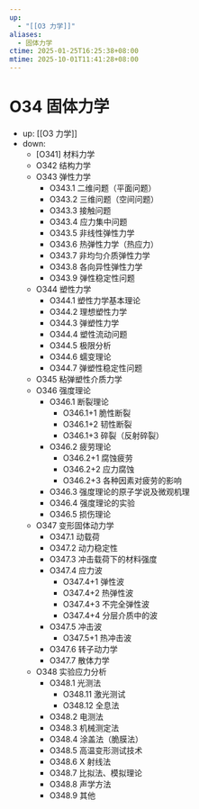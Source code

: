 ```yaml
---
up:
  - "[[O3 力学]]"
aliases:
  - 固体力学
ctime: 2025-01-25T16:25:38+08:00
mtime: 2025-10-01T11:41:28+08:00
---
```


# O34 固体力学

- up: [[O3 力学]]
- down:	
	- [O341] 材料力学
	- O342 结构力学
	- O343 弹性力学
		- O343.1 二维问题（平面问题）
		- O343.2 三维问题（空间问题）
		- O343.3 接触问题
		- O343.4 应力集中问题
		- O343.5 非线性弹性力学
		- O343.6 热弹性力学（热应力）
		- O343.7 非均匀介质弹性力学
		- O343.8 各向异性弹性力学
		- O343.9 弹性稳定性问题
	- O344 塑性力学
		- O344.1 塑性力学基本理论
		- O344.2 理想塑性力学
		- O344.3 弹塑性力学
		- O344.4 塑性流动问题
		- O344.5 极限分析
		- O344.6 蠕变理论
		- O344.7 弹塑性稳定性问题
	- O345 粘弹塑性介质力学
	- O346 强度理论
		- O346.1 断裂理论
			- O346.1+1 脆性断裂
			- O346.1+2 韧性断裂
			- O346.1+3 碎裂（反射碎裂）
		- O346.2 疲劳理论
			- O346.2+1 腐蚀疲劳
			- O346.2+2 应力腐蚀
			- O346.2+3 各种因素对疲劳的影响
		- O346.3 强度理论的原子学说及微观机理
		- O346.4 强度理论的实验
		- O346.5 损伤理论
	- O347 变形固体动力学
		- O347.1 动载荷
		- O347.2 动力稳定性
		- O347.3 冲击载荷下的材料强度
		- O347.4 应力波
			- O347.4+1 弹性波
			- O347.4+2 热弹性波
			- O347.4+3 不完全弹性波
			- O347.4+4 分层介质中的波
		- O347.5 冲击波
			- O347.5+1 热冲击波
		- O347.6 转子动力学
		- O347.7 散体力学
	- O348 实验应力分析
		- O348.1 光测法
			- O348.11 激光测试
			- O348.12 全息法
		- O348.2 电测法
		- O348.3 机械测定法
		- O348.4 涂盖法（脆膜法）
		- O348.5 高温变形测试技术
		- O348.6 X 射线法
		- O348.7 比拟法、模拟理论
		- O348.8 声学方法
		- O348.9 其他
	

